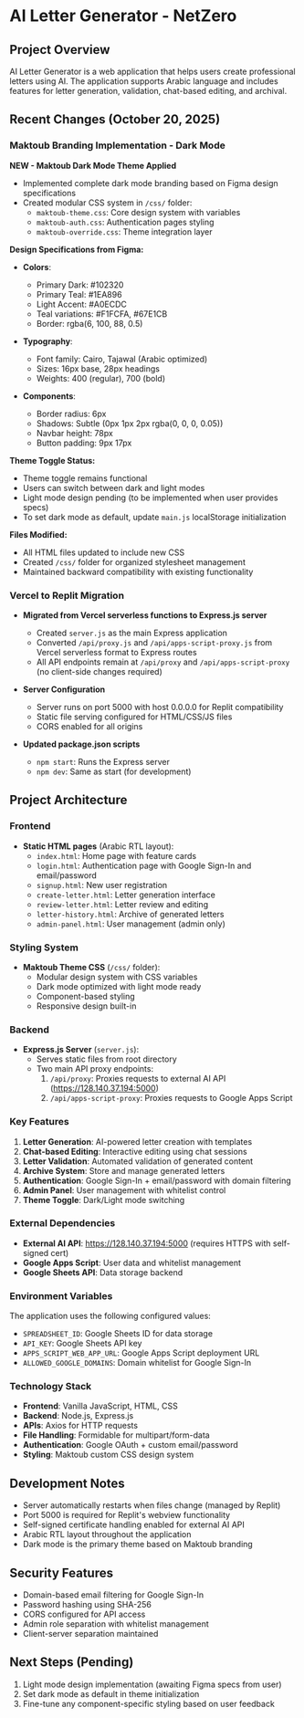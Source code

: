 # AI Letter Generator - NetZero

## Project Overview
AI Letter Generator is a web application that helps users create professional letters using AI. The application supports Arabic language and includes features for letter generation, validation, chat-based editing, and archival.

## Recent Changes (October 20, 2025)

### Maktoub Branding Implementation - Dark Mode
**NEW - Maktoub Dark Mode Theme Applied**
- Implemented complete dark mode branding based on Figma design specifications
- Created modular CSS system in `/css/` folder:
  - `maktoub-theme.css`: Core design system with variables
  - `maktoub-auth.css`: Authentication pages styling
  - `maktoub-override.css`: Theme integration layer

**Design Specifications from Figma:**
- **Colors**:
  - Primary Dark: #102320
  - Primary Teal: #1EA896
  - Light Accent: #A0ECDC
  - Teal variations: #F1FCFA, #67E1CB
  - Border: rgba(6, 100, 88, 0.5)

- **Typography**: 
  - Font family: Cairo, Tajawal (Arabic optimized)
  - Sizes: 16px base, 28px headings
  - Weights: 400 (regular), 700 (bold)

- **Components**:
  - Border radius: 6px
  - Shadows: Subtle (0px 1px 2px rgba(0, 0, 0, 0.05))
  - Navbar height: 78px
  - Button padding: 9px 17px

**Theme Toggle Status:**
- Theme toggle remains functional
- Users can switch between dark and light modes
- Light mode design pending (to be implemented when user provides specs)
- To set dark mode as default, update `main.js` localStorage initialization

**Files Modified:**
- All HTML files updated to include new CSS
- Created `/css/` folder for organized stylesheet management
- Maintained backward compatibility with existing functionality

### Vercel to Replit Migration
- **Migrated from Vercel serverless functions to Express.js server**
  - Created `server.js` as the main Express application
  - Converted `/api/proxy.js` and `/api/apps-script-proxy.js` from Vercel serverless format to Express routes
  - All API endpoints remain at `/api/proxy` and `/api/apps-script-proxy` (no client-side changes required)
  
- **Server Configuration**
  - Server runs on port 5000 with host 0.0.0.0 for Replit compatibility
  - Static file serving configured for HTML/CSS/JS files
  - CORS enabled for all origins

- **Updated package.json scripts**
  - `npm start`: Runs the Express server
  - `npm dev`: Same as start (for development)

## Project Architecture

### Frontend
- **Static HTML pages** (Arabic RTL layout):
  - `index.html`: Home page with feature cards
  - `login.html`: Authentication page with Google Sign-In and email/password
  - `signup.html`: New user registration
  - `create-letter.html`: Letter generation interface
  - `review-letter.html`: Letter review and editing
  - `letter-history.html`: Archive of generated letters
  - `admin-panel.html`: User management (admin only)

### Styling System
- **Maktoub Theme CSS** (`/css/` folder):
  - Modular design system with CSS variables
  - Dark mode optimized with light mode ready
  - Component-based styling
  - Responsive design built-in

### Backend
- **Express.js Server** (`server.js`):
  - Serves static files from root directory
  - Two main API proxy endpoints:
    1. `/api/proxy`: Proxies requests to external AI API (https://128.140.37.194:5000)
    2. `/api/apps-script-proxy`: Proxies requests to Google Apps Script

### Key Features
1. **Letter Generation**: AI-powered letter creation with templates
2. **Chat-based Editing**: Interactive editing using chat sessions
3. **Letter Validation**: Automated validation of generated content
4. **Archive System**: Store and manage generated letters
5. **Authentication**: Google Sign-In + email/password with domain filtering
6. **Admin Panel**: User management with whitelist control
7. **Theme Toggle**: Dark/Light mode switching

### External Dependencies
- **External AI API**: https://128.140.37.194:5000 (requires HTTPS with self-signed cert)
- **Google Apps Script**: User data and whitelist management
- **Google Sheets API**: Data storage backend

### Environment Variables
The application uses the following configured values:
- `SPREADSHEET_ID`: Google Sheets ID for data storage
- `API_KEY`: Google Sheets API key
- `APPS_SCRIPT_WEB_APP_URL`: Google Apps Script deployment URL
- `ALLOWED_GOOGLE_DOMAINS`: Domain whitelist for Google Sign-In

### Technology Stack
- **Frontend**: Vanilla JavaScript, HTML, CSS
- **Backend**: Node.js, Express.js
- **APIs**: Axios for HTTP requests
- **File Handling**: Formidable for multipart/form-data
- **Authentication**: Google OAuth + custom email/password
- **Styling**: Maktoub custom CSS design system

## Development Notes
- Server automatically restarts when files change (managed by Replit)
- Port 5000 is required for Replit's webview functionality
- Self-signed certificate handling enabled for external AI API
- Arabic RTL layout throughout the application
- Dark mode is the primary theme based on Maktoub branding

## Security Features
- Domain-based email filtering for Google Sign-In
- Password hashing using SHA-256
- CORS configured for API access
- Admin role separation with whitelist management
- Client-server separation maintained

## Next Steps (Pending)
1. Light mode design implementation (awaiting Figma specs from user)
2. Set dark mode as default in theme initialization
3. Fine-tune any component-specific styling based on user feedback
